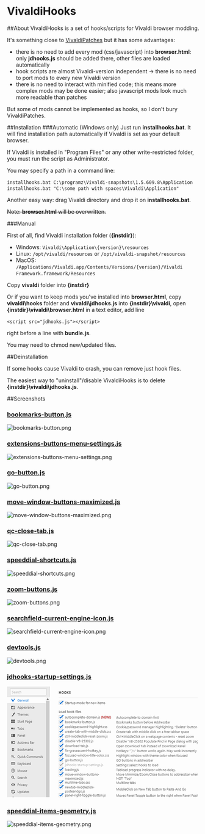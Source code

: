 # VivaldiHooks

##About
VivaldiHooks is a set of hooks/scripts for Vivaldi browser modding.

It's something close to [VivaldiPatches](https://github.com/justdanpo/VivaldiPatches) but it has some advantages:

- there is no need to add every mod (css/javascript) into **browser.html**: only **jdhooks.js** should be added there, other files are loaded automatically
- hook scripts are almost Vivaldi-version independent -> there is no need to port mods to every new Vivaldi version
- there is no need to interact with minified code; this means more complex mods may be done easier; also javascript mods look much more readable than patches

But some of mods cannot be implemented as hooks, so I don't bury VivaldiPatches.

##Installation
###Automatic (Windows only)
Just run **installhooks.bat**. It will find installation path automatically if Vivaldi is set as your default browser.

If Vivaldi is installed in "Program Files" or any other write-restricted folder, you must run the script as Administrator.

You may specify a path in a command line:

    installhooks.bat C:\programz\Vivaldi-snapshots\1.5.609.8\Application
    installhooks.bat "C:\some path with spaces\Vivaldi\Application"

Another easy way: drag Vivaldi directory and drop it on **installhooks.bat**.

~~Note: **browser.html** will be overwritten.~~

###Manual

First of all, find Vivaldi installation folder (**{instdir}**):

- Windows: `Vivaldi\Application\{version}\resources`
- Linux: `/opt/vivaldi/resources` or `/opt/vivaldi-snapshot/resources`
- MacOS: `/Applications/Vivaldi.app/Contents/Versions/{version}/Vivaldi Framework.framework/Resources`

Copy **vivaldi** folder into **{instdir}**

Or if you want to keep mods you've installed into **browser.html**, copy **vivaldi\hooks** folder and **vivaldi\jdhooks.js** into **{instdir}\vivaldi**, open **{instdir}\vivaldi\browser.html** in a text editor, add line

    <script src="jdhooks.js"></script>

right before a line with **bundle.js**.

You may need to chmod new/updated files.

##Deinstallation

If some hooks cause Vivaldi to crash, you can remove just hook files.

The easiest way to "uninstall"/disable VivaldiHooks is to delete **{instdir}\vivaldi\jdhooks.js**.

##Screenshots

### [bookmarks-button.js](vivaldi/hooks/bookmarks-button.js)

![bookmarks-button.png](screenshots/bookmarks-button.png)

### [extensions-buttons-menu-settings.js](vivaldi/hooks/extensions-buttons-menu-settings.js)

![extensions-buttons-menu-settings.png](screenshots/extensions-buttons-menu-settings.png)

### [go-button.js](vivaldi/hooks/go-button.js)

![go-button.png](screenshots/go-button.png)

### [move-window-buttons-maximized.js](vivaldi/hooks/move-window-buttons-maximized.js)

![move-window-buttons-maximized.png](screenshots/move-window-buttons-maximized.png)

### [qc-close-tab.js](vivaldi/hooks/qc-close-tab.js)

![qc-close-tab.png](screenshots/qc-close-tab.png)

### [speeddial-shortcuts.js](vivaldi/hooks/speeddial-shortcuts.js)

![speeddial-shortcuts.png](screenshots/speeddial-shortcuts.png)

### [zoom-buttons.js](vivaldi/hooks/zoom-buttons.js)

![zoom-buttons.png](screenshots/zoom-buttons.png)

### [searchfield-current-engine-icon.js](vivaldi/hooks/searchfield-current-engine-icon.js)

![searchfield-current-engine-icon.png](screenshots/searchfield-current-engine-icon.png)

### [devtools.js](vivaldi/hooks/devtools.js)

![devtools.png](screenshots/devtools.png)

### [jdhooks-startup-settings.js](vivaldi/hooks/jdhooks-startup-settings.js)

![jdhooks-startup-settings.png](screenshots/jdhooks-startup-settings.png)

### [speeddial-items-geometry.js](vivaldi/hooks/speeddial-items-geometry.js)

![speeddial-items-geometry.png](screenshots/speeddial-items-geometry.png)
